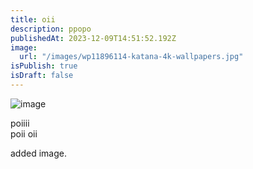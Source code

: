 ```yaml
---
title: oii
description: ppopo
publishedAt: 2023-12-09T14:51:52.192Z
image:
  url: "/images/wp11896114-katana-4k-wallpapers.jpg"
isPublish: true
isDraft: false
---
```


![image](/images/wp11896114-katana-4k-wallpapers.jpg "kumar")

p﻿oiiii\
p﻿oii oii

a﻿dded image.
